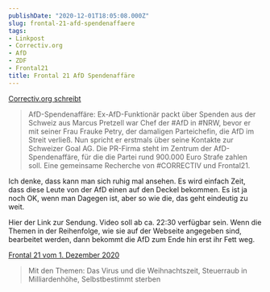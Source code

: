 ```yaml
---
publishDate: "2020-12-01T18:05:08.000Z"
slug: frontal-21-afd-spendenaffaere
tags:
- Linkpost
- Correctiv.org
- AfD
- ZDF
- Frontal21
title: Frontal 21 AfD Spendenaffäre
---
```


[Correctiv.org schreibt](https://correctiv.org/aktuelles/afd-spendenskandal/2020/12/01/ex-afd-funktionaer-aeussert-sich-ueber-spenden-aus-der-schweiz/)

> AfD-Spendenaffäre: Ex-AfD-Funktionär packt über Spenden aus der Schweiz aus
> Marcus Pretzell war Chef der #AfD in #NRW, bevor er mit seiner Frau Frauke Petry, der damaligen Parteichefin, die AfD im Streit verließ. Nun spricht er erstmals über seine Kontakte zur Schweizer Goal AG. Die PR-Firma steht im Zentrum der AfD-Spendenaffäre, für die die Partei rund 900.000 Euro Strafe zahlen soll. Eine gemeinsame Recherche von #CORRECTIV und Frontal21.

Ich denke, dass kann man sich ruhig mal ansehen. Es wird einfach Zeit, dass diese Leute von der AfD einen auf den Deckel bekommen. Es ist ja noch OK, wenn man Dagegen ist, aber so wie die, das geht eindeutig zu weit. 

Hier der Link zur Sendung. Video soll ab ca. 22:30 verfügbar sein. Wenn die Themen in der Reihenfolge, wie sie auf der Webseite angegeben sind, bearbeitet werden, dann bekommt die AfD zum Ende hin erst ihr Fett weg.

[Frontal 21 vom 1. Dezember 2020](https://www.zdf.de/politik/frontal-21/frontal-21-vom-1-dezember-2020-100.html)

> Mit den Themen: Das Virus und die Weihnachtszeit, Steuerraub in Milliardenhöhe, Selbstbestimmt sterben

<!--more-->
